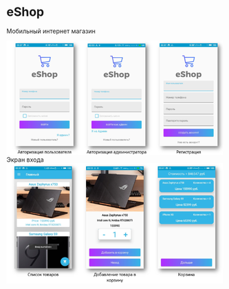 # eShop
Мобильный интернет магазин

![Экран входа](https://github.com/personalMrX/eShop/blob/master/Screen1.png)
Экран входа
![](https://github.com/personalMrX/eShop/blob/master/Screen2.png)
